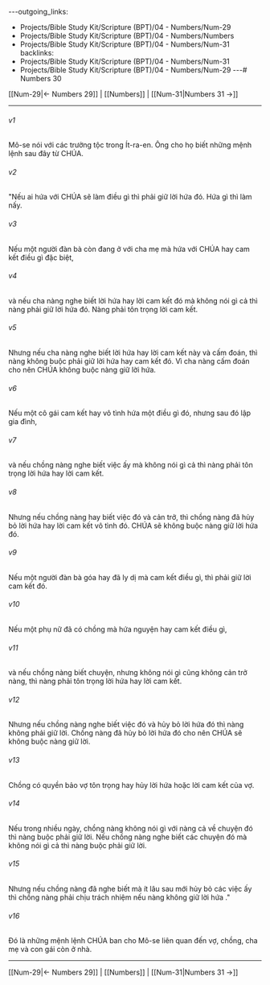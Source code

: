 ---outgoing_links:
  - Projects/Bible Study Kit/Scripture (BPT)/04 - Numbers/Num-29
  - Projects/Bible Study Kit/Scripture (BPT)/04 - Numbers/Numbers
  - Projects/Bible Study Kit/Scripture (BPT)/04 - Numbers/Num-31
backlinks:
  - Projects/Bible Study Kit/Scripture (BPT)/04 - Numbers/Num-31
  - Projects/Bible Study Kit/Scripture (BPT)/04 - Numbers/Num-29
---# Numbers 30

[[Num-29|← Numbers 29]] | [[Numbers]] | [[Num-31|Numbers 31 →]]
***



###### v1 
Mô-se nói với các trưởng tộc trong Ít-ra-en. Ông cho họ biết những mệnh lệnh sau đây từ CHÚA. 

###### v2 
"Nếu ai hứa với CHÚA sẽ làm điều gì thì phải giữ lời hứa đó. Hứa gì thì làm nấy. 

###### v3 
Nếu một người đàn bà còn đang ở với cha mẹ mà hứa với CHÚA hay cam kết điều gì đặc biệt, 

###### v4 
và nếu cha nàng nghe biết lời hứa hay lời cam kết đó mà không nói gì cả thì nàng phải giữ lời hứa đó. Nàng phải tôn trọng lời cam kết. 

###### v5 
Nhưng nếu cha nàng nghe biết lời hứa hay lời cam kết này và cấm đoán, thì nàng không buộc phải giữ lời hứa hay cam kết đó. Vì cha nàng cấm đoán cho nên CHÚA không buộc nàng giữ lời hứa. 

###### v6 
Nếu một cô gái cam kết hay vô tình hứa một điều gì đó, nhưng sau đó lập gia đình, 

###### v7 
và nếu chồng nàng nghe biết việc ấy mà không nói gì cả thì nàng phải tôn trọng lời hứa hay lời cam kết. 

###### v8 
Nhưng nếu chồng nàng hay biết việc đó và cản trở, thì chồng nàng đã hủy bỏ lời hứa hay lời cam kết vô tình đó. CHÚA sẽ không buộc nàng giữ lời hứa đó. 

###### v9 
Nếu một người đàn bà góa hay đã ly dị mà cam kết điều gì, thì phải giữ lời cam kết đó. 

###### v10 
Nếu một phụ nữ đã có chồng mà hứa nguyện hay cam kết điều gì, 

###### v11 
và nếu chồng nàng biết chuyện, nhưng không nói gì cũng không cản trở nàng, thì nàng phải tôn trọng lời hứa hay lời cam kết. 

###### v12 
Nhưng nếu chồng nàng nghe biết việc đó và hủy bỏ lời hứa đó thì nàng không phải giữ lời. Chồng nàng đã hủy bỏ lời hứa đó cho nên CHÚA sẽ không buộc nàng giữ lời. 

###### v13 
Chồng có quyền bảo vợ tôn trọng hay hủy lời hứa hoặc lời cam kết của vợ. 

###### v14 
Nếu trong nhiều ngày, chồng nàng không nói gì với nàng cả về chuyện đó thì nàng buộc phải giữ lời. Nếu chồng nàng nghe biết các chuyện đó mà không nói gì cả thì nàng buộc phải giữ lời. 

###### v15 
Nhưng nếu chồng nàng đã nghe biết mà ít lâu sau mới hủy bỏ các việc ấy thì chồng nàng phải chịu trách nhiệm nếu nàng không giữ lời hứa ." 

###### v16 
Đó là những mệnh lệnh CHÚA ban cho Mô-se liên quan đến vợ, chồng, cha mẹ và con gái còn ở nhà.

***
[[Num-29|← Numbers 29]] | [[Numbers]] | [[Num-31|Numbers 31 →]]
